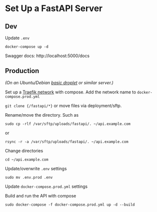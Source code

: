 # Set Up a FastAPI Server

## Dev

Update `.env`

`docker-compose up -d`

Swagger docs: http://localhost:5000/docs

## Production

_(On an Ubuntu/Debian [basic droplet](https://bit.ly/BasicDroplet) or similar server.)_

Set up a [Traefik network](https://github.com/lfache/awesome-traefik/tree/master/traefik) with compose. 
Add the network name to `docker-compose.prod.yml`

`git clone {/fastapi/*}` or move files via deployment/sftp.

Rename/move the directory. Such as

`sudo cp -rlf /var/sftp/uploads/fastapi/. ~/api.example.com`

or 

`rsync -r -a /var/sftp/uploads/fastapi/. ~/api.example.com`

Change directories

`cd ~/api.example.com`

Update/overwrite `.env` settings

`sudo mv .env.prod .env`

Update `docker-compose.prod.yml` settings

Build and run the API with compose

`sudo docker-compose -f docker-compose.prod.yml up -d --build`